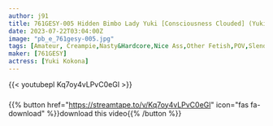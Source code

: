 ```yaml
---
author: j91
title: 761GESY-005 Hidden Bimbo Lady Yuki [Consciousness Clouded] (Yuki Kokona)
date: 2023-07-22T03:04:00Z
image: "pb_e_761gesy-005.jpg"
tags: [Amateur, Creampie,Nasty&Hardcore,Nice Ass,Other Fetish,POV,Slender]
maker: [761GESY]
actress: [Yuki Kokona]
---
```



{{< youtubepl Kq7oy4vLPvC0eGl >}}
###

{{% button href="https://streamtape.to/v/Kq7oy4vLPvC0eGl" icon="fas fa-download" %}}download this video{{% /button %}}

